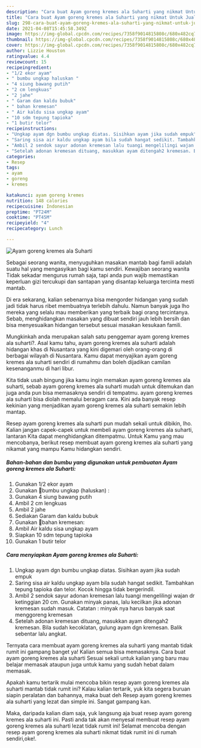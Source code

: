 ```yaml
---
description: "Cara buat Ayam goreng kremes ala Suharti yang nikmat Untuk Jualan"
title: "Cara buat Ayam goreng kremes ala Suharti yang nikmat Untuk Jualan"
slug: 298-cara-buat-ayam-goreng-kremes-ala-suharti-yang-nikmat-untuk-jualan
date: 2021-04-08T15:45:58.349Z
image: https://img-global.cpcdn.com/recipes/7358f9014815808c/680x482cq70/ayam-goreng-kremes-ala-suharti-foto-resep-utama.jpg
thumbnail: https://img-global.cpcdn.com/recipes/7358f9014815808c/680x482cq70/ayam-goreng-kremes-ala-suharti-foto-resep-utama.jpg
cover: https://img-global.cpcdn.com/recipes/7358f9014815808c/680x482cq70/ayam-goreng-kremes-ala-suharti-foto-resep-utama.jpg
author: Lizzie Houston
ratingvalue: 4.4
reviewcount: 15
recipeingredient:
- "1/2 ekor ayam"
- " bumbu ungkap haluskan "
- "4 siung bawang putih"
- "2 cm lengkuas"
- "2 jahe"
- " Garam dan kaldu bubuk"
- " bahan kremesan"
- " Air kaldu sisa ungkap ayam"
- "10 sdm tepung tapioka"
- "1 butir telor"
recipeinstructions:
- "Ungkap ayam dgn bumbu ungkap diatas. Sisihkan ayam jika sudah empuk"
- "Saring sisa air kaldu ungkap ayam bila sudah hangat sedikit. Tambahkan tepung tapioka dan telor. Kocok hingga tidak bergerindil."
- "Ambil 2 sendok sayur adonan kremesan lalu tuangi mengelilingi wajan dr ketinggian 20 cm. Gunakan minyak panas, lalu kecilkan jika adonan kremesan sudah masuk. Catatan : minyak nya harus banyak saat menggoreng kremesan"
- "Setelah adonan kremesan dituang, masukkan ayam ditengah2 kremesan. Bila sudah kecoklatan, gulung ayam dgn kremesan. Balik sebentar lalu angkat."
categories:
- Resep
tags:
- ayam
- goreng
- kremes

katakunci: ayam goreng kremes 
nutrition: 148 calories
recipecuisine: Indonesian
preptime: "PT24M"
cooktime: "PT45M"
recipeyield: "4"
recipecategory: Lunch

---
```



![Ayam goreng kremes ala Suharti](https://img-global.cpcdn.com/recipes/7358f9014815808c/680x482cq70/ayam-goreng-kremes-ala-suharti-foto-resep-utama.jpg)

Sebagai seorang wanita, menyuguhkan masakan mantab bagi famili adalah suatu hal yang mengasyikan bagi kamu sendiri. Kewajiban seorang  wanita Tidak sekadar mengurus rumah saja, tapi anda pun wajib memastikan keperluan gizi tercukupi dan santapan yang disantap keluarga tercinta mesti mantab.

Di era  sekarang, kalian sebenarnya bisa mengorder hidangan yang sudah jadi tidak harus ribet membuatnya terlebih dahulu. Namun banyak juga lho mereka yang selalu mau memberikan yang terbaik bagi orang tercintanya. Sebab, menghidangkan masakan yang dibuat sendiri jauh lebih bersih dan bisa menyesuaikan hidangan tersebut sesuai masakan kesukaan famili. 



Mungkinkah anda merupakan salah satu penggemar ayam goreng kremes ala suharti?. Asal kamu tahu, ayam goreng kremes ala suharti adalah hidangan khas di Nusantara yang kini digemari oleh orang-orang di berbagai wilayah di Nusantara. Kamu dapat menyajikan ayam goreng kremes ala suharti sendiri di rumahmu dan boleh dijadikan camilan kesenanganmu di hari libur.

Kita tidak usah bingung jika kamu ingin memakan ayam goreng kremes ala suharti, sebab ayam goreng kremes ala suharti mudah untuk ditemukan dan juga anda pun bisa memasaknya sendiri di tempatmu. ayam goreng kremes ala suharti bisa diolah memalui beragam cara. Kini ada banyak resep kekinian yang menjadikan ayam goreng kremes ala suharti semakin lebih mantap.

Resep ayam goreng kremes ala suharti pun mudah sekali untuk dibikin, lho. Kalian jangan capek-capek untuk membeli ayam goreng kremes ala suharti, lantaran Kita dapat menghidangkan ditempatmu. Untuk Kamu yang mau mencobanya, berikut resep membuat ayam goreng kremes ala suharti yang nikamat yang mampu Kamu hidangkan sendiri.

<!--inarticleads1-->

##### Bahan-bahan dan bumbu yang digunakan untuk pembuatan Ayam goreng kremes ala Suharti:

1. Gunakan 1/2 ekor ayam
1. Gunakan  🌻bumbu ungkap (haluskan) :
1. Gunakan 4 siung bawang putih
1. Ambil 2 cm lengkuas
1. Ambil 2 jahe
1. Sediakan  Garam dan kaldu bubuk
1. Gunakan  🌻bahan kremesan:
1. Ambil  Air kaldu sisa ungkap ayam
1. Siapkan 10 sdm tepung tapioka
1. Gunakan 1 butir telor




<!--inarticleads2-->

##### Cara menyiapkan Ayam goreng kremes ala Suharti:

1. Ungkap ayam dgn bumbu ungkap diatas. Sisihkan ayam jika sudah empuk
1. Saring sisa air kaldu ungkap ayam bila sudah hangat sedikit. Tambahkan tepung tapioka dan telor. Kocok hingga tidak bergerindil.
1. Ambil 2 sendok sayur adonan kremesan lalu tuangi mengelilingi wajan dr ketinggian 20 cm. Gunakan minyak panas, lalu kecilkan jika adonan kremesan sudah masuk. Catatan : minyak nya harus banyak saat menggoreng kremesan
1. Setelah adonan kremesan dituang, masukkan ayam ditengah2 kremesan. Bila sudah kecoklatan, gulung ayam dgn kremesan. Balik sebentar lalu angkat.




Ternyata cara membuat ayam goreng kremes ala suharti yang mantab tidak rumit ini gampang banget ya! Kalian semua bisa memasaknya. Cara buat ayam goreng kremes ala suharti Sesuai sekali untuk kalian yang baru mau belajar memasak ataupun juga untuk kamu yang sudah hebat dalam memasak.

Apakah kamu tertarik mulai mencoba bikin resep ayam goreng kremes ala suharti mantab tidak rumit ini? Kalau kalian tertarik, yuk kita segera buruan siapin peralatan dan bahannya, maka buat deh Resep ayam goreng kremes ala suharti yang lezat dan simple ini. Sangat gampang kan. 

Maka, daripada kalian diam saja, yuk langsung aja buat resep ayam goreng kremes ala suharti ini. Pasti anda tak akan menyesal membuat resep ayam goreng kremes ala suharti lezat tidak rumit ini! Selamat mencoba dengan resep ayam goreng kremes ala suharti nikmat tidak rumit ini di rumah sendiri,oke!.

